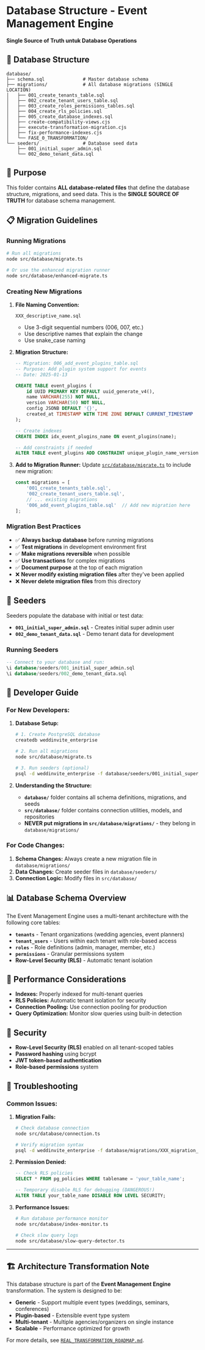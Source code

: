 # Database Structure - Event Management Engine

**Single Source of Truth untuk Database Operations**

## 📁 Database Structure

```
database/
├── schema.sql              # Master database schema
├── migrations/             # All database migrations (SINGLE LOCATION)
│   ├── 001_create_tenants_table.sql
│   ├── 002_create_tenant_users_table.sql
│   ├── 003_create_roles_permissions_tables.sql
│   ├── 004_create_rls_policies.sql
│   ├── 005_create_database_indexes.sql
│   ├── create-compatibility-views.cjs
│   ├── execute-transformation-migration.cjs
│   ├── fix-performance-indexes.cjs
│   └── FASE_0_TRANSFORMATION/
└── seeders/                # Database seed data
    ├── 001_initial_super_admin.sql
    └── 002_demo_tenant_data.sql
```

## 🎯 Purpose

This folder contains **ALL database-related files** that define the database structure, migrations, and seed data. This is the **SINGLE SOURCE OF TRUTH** for database schema management.

## 📋 Migration Guidelines

### **Running Migrations**

```bash
# Run all migrations
node src/database/migrate.ts

# Or use the enhanced migration runner
node src/database/enhanced-migrate.ts
```

### **Creating New Migrations**

1. **File Naming Convention:**
   ```
   XXX_descriptive_name.sql
   ```
   - Use 3-digit sequential numbers (006, 007, etc.)
   - Use descriptive names that explain the change
   - Use snake_case naming

2. **Migration Structure:**
   ```sql
   -- Migration: 006_add_event_plugins_table.sql
   -- Purpose: Add plugin system support for events
   -- Date: 2025-01-13
   
   CREATE TABLE event_plugins (
       id UUID PRIMARY KEY DEFAULT uuid_generate_v4(),
       name VARCHAR(255) NOT NULL,
       version VARCHAR(50) NOT NULL,
       config JSONB DEFAULT '{}',
       created_at TIMESTAMP WITH TIME ZONE DEFAULT CURRENT_TIMESTAMP
   );
   
   -- Create indexes
   CREATE INDEX idx_event_plugins_name ON event_plugins(name);
   
   -- Add constraints if needed
   ALTER TABLE event_plugins ADD CONSTRAINT unique_plugin_name_version UNIQUE(name, version);
   ```

3. **Add to Migration Runner:**
   Update [`src/database/migrate.ts`](../src/database/migrate.ts) to include new migration:
   ```typescript
   const migrations = [
       '001_create_tenants_table.sql',
       '002_create_tenant_users_table.sql',
       // ... existing migrations
       '006_add_event_plugins_table.sql'  // Add new migration here
   ];
   ```

### **Migration Best Practices**

- ✅ **Always backup database** before running migrations
- ✅ **Test migrations** in development environment first
- ✅ **Make migrations reversible** when possible
- ✅ **Use transactions** for complex migrations
- ✅ **Document purpose** at the top of each migration
- ❌ **Never modify existing migration files** after they've been applied
- ❌ **Never delete migration files** from this directory

## 🌱 Seeders

Seeders populate the database with initial or test data:

- **`001_initial_super_admin.sql`** - Creates initial super admin user
- **`002_demo_tenant_data.sql`** - Demo tenant data for development

### **Running Seeders**

```sql
-- Connect to your database and run:
\i database/seeders/001_initial_super_admin.sql
\i database/seeders/002_demo_tenant_data.sql
```

## 🔧 Developer Guide

### **For New Developers:**

1. **Database Setup:**
   ```bash
   # 1. Create PostgreSQL database
   createdb weddinvite_enterprise
   
   # 2. Run all migrations
   node src/database/migrate.ts
   
   # 3. Run seeders (optional)
   psql -d weddinvite_enterprise -f database/seeders/001_initial_super_admin.sql
   ```

2. **Understanding the Structure:**
   - **`database/`** folder contains all schema definitions, migrations, and seeds
   - **`src/database/`** folder contains connection utilities, models, and repositories
   - **NEVER put migrations in `src/database/migrations/`** - they belong in `database/migrations/`

### **For Code Changes:**

1. **Schema Changes:** Always create a new migration file in `database/migrations/`
2. **Data Changes:** Create seeder files in `database/seeders/`
3. **Connection Logic:** Modify files in `src/database/`

## 📊 Database Schema Overview

The Event Management Engine uses a multi-tenant architecture with the following core tables:

- **`tenants`** - Tenant organizations (wedding agencies, event planners)
- **`tenant_users`** - Users within each tenant with role-based access
- **`roles`** - Role definitions (admin, manager, member, etc.)
- **`permissions`** - Granular permissions system
- **Row-Level Security (RLS)** - Automatic tenant isolation

## 🚀 Performance Considerations

- **Indexes:** Properly indexed for multi-tenant queries
- **RLS Policies:** Automatic tenant isolation for security
- **Connection Pooling:** Use connection pooling for production
- **Query Optimization:** Monitor slow queries using built-in detection

## 🔐 Security

- **Row-Level Security (RLS)** enabled on all tenant-scoped tables
- **Password hashing** using bcrypt
- **JWT token-based authentication**
- **Role-based permissions** system

## 📝 Troubleshooting

### **Common Issues:**

1. **Migration Fails:**
   ```bash
   # Check database connection
   node src/database/connection.ts
   
   # Verify migration syntax
   psql -d weddinvite_enterprise -f database/migrations/XXX_migration_name.sql
   ```

2. **Permission Denied:**
   ```sql
   -- Check RLS policies
   SELECT * FROM pg_policies WHERE tablename = 'your_table_name';
   
   -- Temporary disable RLS for debugging (DANGEROUS!)
   ALTER TABLE your_table_name DISABLE ROW LEVEL SECURITY;
   ```

3. **Performance Issues:**
   ```bash
   # Run database performance monitor
   node src/database/index-monitor.ts
   
   # Check slow query logs
   node src/database/slow-query-detector.ts
   ```

---

## 🏗️ Architecture Transformation Note

This database structure is part of the **Event Management Engine** transformation. The system is designed to be:
- **Generic** - Support multiple event types (weddings, seminars, conferences)
- **Plugin-based** - Extensible event type system
- **Multi-tenant** - Multiple agencies/organizers on single instance
- **Scalable** - Performance optimized for growth

For more details, see [`REAL_TRANSFORMATION_ROADMAP.md`](../REAL_TRANSFORMATION_ROADMAP.md).